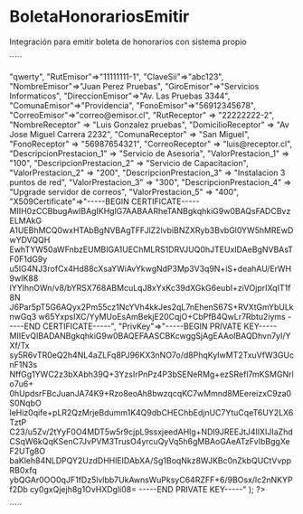 # BoletaHonorariosEmitir
Integración para emitir boleta de honorarios con sistema propio


´´´´´
<?php

$arregloJson = array(

"Token" => "qwerty",

"RutEmisor"=>"11111111-1",
"ClaveSii"=>"abc123",

"NombreEmisor"=>"Juan Perez Pruebas",
"GiroEmisor"=>"Servicios Informaticos",
"DireccionEmisor"=>"Av. Las Pruebas 3344",
"ComunaEmisor"=>"Providencia",
"FonoEmisor"=>"56912345678",
"CorreoEmisor"=>"correo@emisor.cl",
        
"RutReceptor" => "22222222-2",
"NombreReceptor" => "Luis Gonzalez pruebas",
"DomicilioReceptor" => "Av Jose Miguel Carrera 2232",
"ComunaReceptor" => "San Miguel",
"FonoReceptor" => "56987654321",
"CorreoReceptor" => "luis@receptor.cl",

"DescripcionPrestacion_1" => "Servicio de Asesoria",        
"ValorPrestacion_1" => "100",
"DescripcionPrestacion_2" => "Servicio de Capacitacion",        
"ValorPrestacion_2" => "200",
"DescripcionPrestacion_3" => "Instalacion 3 puntos de red",        
"ValorPrestacion_3" => "300",
"DescripcionPrestacion_4" => "Upgrade servidor de correos",        
"ValorPrestacion_5" => "400",

"X509Certificate"=>"-----BEGIN CERTIFICATE-----
MIIH0zCCBbugAwIBAgIKHglG7AABAARheTANBgkqhkiG9w0BAQsFADCBvzELMAkG
A1UEBhMCQ0wxHTAbBgNVBAgTFFJlZ2lvbiBNZXRyb3BvbGl0YW5hMREwDwYDVQQH
EwhTYW50aWFnbzEUMBIGA1UEChMLRS1DRVJUQ0hJTEUxIDAeBgNVBAsTF0F1dG9y
u5IG4NJ3rofCx4Hd88cXsaYWiAvYkwgNdP3Mp3V3q9N+iS+deahAU/ErWH9wIK88
IYYlhnOWn/v8/bYRSX768ABMcuLqJ8xYxKc39dXGkG6eubI+ziVOjprIXqIT1f8N
J6Par5pT5G6AQyx2Pm55cz1NcYVh4kkJes2qL7nEhenS67S+RVXtGmYbULknwGq3
w65YxpsIXC/YyMUoEsAmBekjE20CqjO+CbPfB4QwLr7Rbtu2iyms
-----END CERTIFICATE-----",


"PrivKey"=>"-----BEGIN PRIVATE KEY-----
MIIEvQIBADANBgkqhkiG9w0BAQEFAASCBKcwggSjAgEAAoIBAQDhvn7yI/YXf/Tx
sy5R6vTR0eQ2h4NL4aZLFq8PJ96KX3nNO7o/d8PhqKyIwMT2TxuVfW3GUcnF1N3s
NffGg1YWC2z3bXAbh39Q+3YzsIrPnPz4P3bSENeRMg+ezSRefl7mKSMGNrlo7u6+
0hUpdsrFBcJuanJA74K9+Rzo8eoAh8bwzqcqKC7wMmnd8MEereizxC9za0S0NqbO
leHiz0qife+pLR2QzMrjeBdumm1K4Q9dbCHEChbEdjnUC7YtuCqeT6UY2LX6TztP
C23/u5Zv/2tYyF0O4MDT5w5r9cjpL9ssxjeedAHlg+NDl9JREEJtJ4IlXIJIaZhd
CSqW6kQqKSenC7JvPVM3TrusO4yrcuQyVq5h6gMBAoGAeATzFvIbBggXeF2UTg8O
baKleh84NLDPQY2UzdDHHlEIDAbXA/Sg1BoqNkz8WJKBc0nZkbQUCtVvppRB0xfq
ybQGAr0OO0qJF1fDz5lvlbb7UkAwnsWuPksyC64RZFF+6/9BOsx/lc2nNKYPf2Db
cy0gxQjejh8g1OvHXDgli08=
-----END PRIVATE KEY-----"

);
  
 
?>
´´´´´
